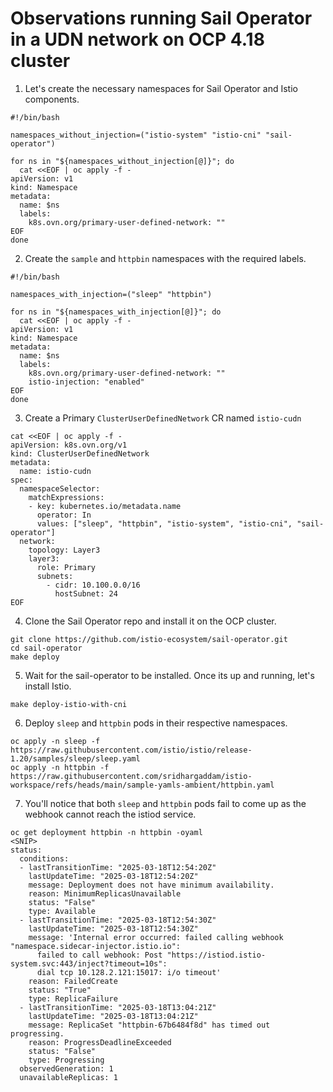 # Observations running Sail Operator in a UDN network on OCP 4.18 cluster

1. Let's create the necessary namespaces for Sail Operator and Istio components.

```shell
#!/bin/bash

namespaces_without_injection=("istio-system" "istio-cni" "sail-operator")

for ns in "${namespaces_without_injection[@]}"; do
  cat <<EOF | oc apply -f -
apiVersion: v1
kind: Namespace
metadata:
  name: $ns
  labels:
    k8s.ovn.org/primary-user-defined-network: ""
EOF
done
```

2. Create the `sample` and `httpbin` namespaces with the required labels.

```shell
#!/bin/bash

namespaces_with_injection=("sleep" "httpbin")

for ns in "${namespaces_with_injection[@]}"; do
  cat <<EOF | oc apply -f -
apiVersion: v1
kind: Namespace
metadata:
  name: $ns
  labels:
    k8s.ovn.org/primary-user-defined-network: ""
    istio-injection: "enabled"
EOF
done
```

3. Create a Primary `ClusterUserDefinedNetwork` CR named `istio-cudn`

```shell
cat <<EOF | oc apply -f -
apiVersion: k8s.ovn.org/v1
kind: ClusterUserDefinedNetwork
metadata:
  name: istio-cudn
spec:                                                                                                                                                                                         
  namespaceSelector:
    matchExpressions:
    - key: kubernetes.io/metadata.name
      operator: In
      values: ["sleep", "httpbin", "istio-system", "istio-cni", "sail-operator"]
  network:
    topology: Layer3
    layer3:
      role: Primary
      subnets:
        - cidr: 10.100.0.0/16
          hostSubnet: 24
EOF          
```

4. Clone the Sail Operator repo and install it on the OCP cluster.

```shell
git clone https://github.com/istio-ecosystem/sail-operator.git
cd sail-operator
make deploy
```

5. Wait for the sail-operator to be installed. Once its up and running, let's install Istio.

```shell
make deploy-istio-with-cni
```

6. Deploy `sleep` and `httpbin` pods in their respective namespaces.

```shell
oc apply -n sleep -f https://raw.githubusercontent.com/istio/istio/release-1.20/samples/sleep/sleep.yaml
oc apply -n httpbin -f https://raw.githubusercontent.com/sridhargaddam/istio-workspace/refs/heads/main/sample-yamls-ambient/httpbin.yaml
```

7. You'll notice that both `sleep` and `httpbin` pods fail to come up as the webhook cannot reach the istiod service.

```shell
oc get deployment httpbin -n httpbin -oyaml
<SNIP>
status:
  conditions:
  - lastTransitionTime: "2025-03-18T12:54:20Z"
    lastUpdateTime: "2025-03-18T12:54:20Z"
    message: Deployment does not have minimum availability.
    reason: MinimumReplicasUnavailable
    status: "False"
    type: Available
  - lastTransitionTime: "2025-03-18T12:54:30Z"
    lastUpdateTime: "2025-03-18T12:54:30Z"
    message: 'Internal error occurred: failed calling webhook "namespace.sidecar-injector.istio.io":
      failed to call webhook: Post "https://istiod.istio-system.svc:443/inject?timeout=10s":
      dial tcp 10.128.2.121:15017: i/o timeout'
    reason: FailedCreate
    status: "True"
    type: ReplicaFailure
  - lastTransitionTime: "2025-03-18T13:04:21Z"
    lastUpdateTime: "2025-03-18T13:04:21Z"
    message: ReplicaSet "httpbin-67b6484f8d" has timed out progressing.
    reason: ProgressDeadlineExceeded
    status: "False"
    type: Progressing
  observedGeneration: 1
  unavailableReplicas: 1
```

